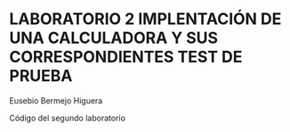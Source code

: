 LABORATORIO 2 IMPLENTACIÓN DE UNA CALCULADORA Y SUS CORRESPONDIENTES TEST DE PRUEBA
======================================================================

Eusebio Bermejo Higuera

Código del segundo laboratorio 